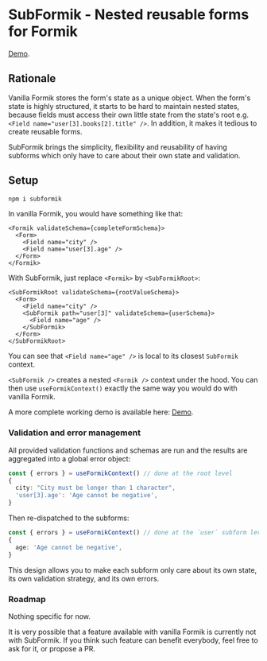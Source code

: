 # SubFormik - Nested reusable forms for Formik

[Demo](https://codepen.io/OodeLally-Github/pen/vYedMNM).

## Rationale

Vanilla Formik stores the form's state as a unique object.
When the form's state is highly structured, it starts to be hard to maintain nested states, because fields must access their own little state from the state's root e.g. `<Field name="user[3].books[2].title" />`.
In addition, it makes it tedious to create reusable forms.

SubFormik brings the simplicity, flexibility and reusability of having subforms which only have to care about their own state and validation.

## Setup

```bash
npm i subformik
```

In vanilla Formik, you would have something like that:

```tsx
<Formik validateSchema={completeFormSchema}>
  <Form>
    <Field name="city" />
    <Field name="user[3].age" />
  </Form>
</Formik>
```

With SubFormik, just replace `<Formik>` by `<SubFormikRoot>`:


```tsx
<SubFormikRoot validateSchema={rootValueSchema}>
  <Form>
    <Field name="city" />
    <SubFormik path="user[3]" validateSchema={userSchema}>
      <Field name="age" />
    </SubFormik>
  </Form>
</SubFormikRoot>
```

You can see that `<Field name="age" />` is local to its closest `SubFormik` context.


`<SubFormik />` creates a nested `<Formik />` context under the hood.
You can then use `useFormikContext()` exactly the same way you would do with vanilla Formik.

A more complete working demo is available here: [Demo](https://codepen.io/OodeLally-Github/pen/vYedMNM).

### Validation and error management

All provided validation functions and schemas are run and the results are aggregated into a global error object:
```ts
const { errors } = useFormikContext() // done at the root level
{
  city: "City must be longer than 1 character",
  'user[3].age': 'Age cannot be negative',
}
```

Then re-dispatched to the subforms:

```ts
const { errors } = useFormikContext() // done at the `user` subform level
{
  age: 'Age cannot be negative',
}
```

This design allows you to make each subform only care about its own state, its own validation strategy, and its own errors.


### Roadmap

Nothing specific for now.

It is very possible that a feature available with vanilla Formik is currently not with SubFormik.
If you think such feature can benefit everybody, feel free to ask for it, or propose a PR.
